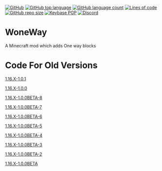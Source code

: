 [![GitHub](https://img.shields.io/github/license/PugsMods/WoneWay?label=License%3A&style=for-the-badge)](https://github.com/PugsMods/WoneWay)
[![GitHub top language](https://img.shields.io/github/languages/top/PugsMods/WoneWay?style=for-the-badge)](https://github.com/PugsMods/WoneWay)
[![GitHub language count](https://img.shields.io/github/languages/count/PugsMods/WoneWay?style=for-the-badge)](https://github.com/PugsMods/WoneWay)
[![Lines of code](https://img.shields.io/tokei/lines/github.com/PugsMods/WoneWay?label=Lines%20Of%20Code%3A&style=for-the-badge)](https://github.com/PugsMods/WoneWay)
[![GitHub repo size](https://img.shields.io/github/repo-size/PugsMods/WoneWay?style=for-the-badge)](https://github.com/PugsMods/WoneWay)
[![Keybase PGP](https://img.shields.io/keybase/pgp/pugzarecute?style=for-the-badge)](https://keybase.io/pugzarecute)
[![Discord](https://img.shields.io/discord/773211530413867028?label=Discord%3A&style=for-the-badge)](https://discord.gg/geNRqMu5XW)
# WoneWay
A Minecraft mod which adds One way blocks

# Code For Old Versions

[1.16.X-1.0.1](https://github.com/PugsMods/WoneWay/tree/b4585c232314e84858ff885ec735667b048cf41f)

[1.16.X-1.0.0](https://github.com/PugsMods/WoneWay/tree/b4585c232314e84858ff885ec735667b048cf41f)

[1.16.X-1.0.0BETA-8](https://github.com/PugsMods/WoneWay/tree/ef7febd154f9b88cc64b5aa0bbdb6e046d85efb4)

[1.16.X-1.0.0BETA-7](https://github.com/PugsMods/WoneWay/tree/1002d74a801d93823ebc9e24cf44556d14903b07)

[1.16.X-1.0.0BETA-6](https://github.com/PugsMods/WoneWay/tree/a1d3e2cc6063a9b6fa2eaa5700f127852348021d)

[1.16.X-1.0.0BETA-5](https://github.com/PugsMods/WoneWay/tree/591c93b35a1fd989caf92e192c621966d53ea19c)

[1.16.X-1.0.0BETA-4](https://github.com/PugsMods/WoneWay/tree/f093fb328a30c6e8364390360645f008c68f0026)

[1.16.X-1.0.0BETA-3 ](https://github.com/PugsMods/WoneWay/tree/a414ceb1d006e782b6f72f312c7216e4b1817579)

[1.16.X-1.0.0BETA-2](https://github.com/PugsMods/WoneWay/tree/c33a7dbb7d13d01802a808d1ea2f122755621f3f)

[1.16.X-1.0.0BETA](https://github.com/PugsMods/WoneWay/tree/586fa61c540c7ef4b5c4360204986b83922a518b)
